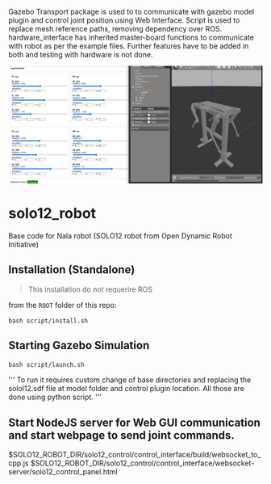 
Gazebo Transport package is used to to communicate with gazebo model plugin and control joint position using Web Interface.
Script is used to replace mesh reference paths, removing dependency over ROS.
hardware_interface has inherited master-board functions to communicate with robot as per the example files.
Further features have to be added in both and testing with hardware is not done.

![Alt text](script/image.png)

# solo12_robot

Base code for Nala robot (SOLO12 robot from Open Dynamic Robot Initiative)


## Installation (Standalone)

> This installation do not requerire ROS

from the `ROOT` folder of this repo:

```
bash script/install.sh
```


## Starting Gazebo Simulation
```
bash script/launch.sh
```
'''
To run it requires custom change of base directories and replacing the solol12.sdf file at model folder and control plugin location.
All those are done using python script.
'''

##  Start NodeJS server for Web GUI communication and start webpage to send joint commands.
$SOLO12_ROBOT_DIR/solo12_control/control_interface/build/websocket_to_cpp.js
$SOLO12_ROBOT_DIR/solo12_control/control_interface/websocket-server/solo12_control_panel.html
